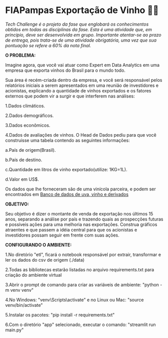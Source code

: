 # FIAPampas Exportação de Vinho 🍷🍇

_Tech Challenge é o projeto da fase que englobará os conhecimentos obtidos em todas as disciplinas da fase. Esta é uma atividade que, em princípio, deve ser desenvolvida em grupo. Importante atentar-se ao prazo de entrega, pois trata-se de uma atividade obrigatória, uma vez que sua pontuação se refere a 60% da nota final._

**O PROBLEMA:**

Imagine agora, que você vai atuar como Expert em Data Analytics em uma empresa que exporta vinhos do Brasil para o mundo todo.

Sua área é recém-criada dentro da empresa, e você será responsável pelos relatórios iniciais a serem apresentados em uma reunião de investidores e acionistas, explicando a quantidade de vinhos exportados e os fatores externos que podem vir a surgir e que interferem nas análises:

1.Dados climáticos.

2.Dados demográficos.

3.Dados econômicos.

4.Dados de avaliações de vinhos.
O Head de Dados pediu para que você construisse uma tabela contendo as seguintes informações:

a.País de origem(Brasil).

b.País de destino.

c.Quantidade em litros de vinho exportado(utilize: 1KG=1L).

d.Valor em US$.

Os dados que lhe forneceram são de uma vinícola parceira, e podem ser encontrados em [Banco de dados de uva, vinho e derivados](http://vitibrasil.cnpuv.embrapa.br/)

**OBJETIVO:**

Seu objetivo é dizer o montante de venda de exportação nos últimos 15 anos, separando a análise por país e trazendo quais as prospecções futuras e possíveis ações para uma melhoria nas exportações. Construa gráficos atraentes e que passem a idéia central para que os acionistas e investidores possam seguir em frente com suas ações.

**CONFIGURANDO O AMBIENTE:**

1.No diretório "etl", ficará o notebook responsável por extrair, transformar e ler os dados do csv de origem (./data)

2.Todas as bibliotecas estarão listadas no arquivo requirements.txt para criação do ambiente virtual

3.Abrir o prompt de comando para criar as variáveis de ambiente: "python -m venv venv"

4.No Windows: "venv\Scripts\activate" e no Linux ou Mac: "source venv/bin/activate"

5.Instalar os pacotes: "pip install -r requirements.txt"

6.Com o diretório "app" selecionado, executar o comando: "streamlit run main.py"
